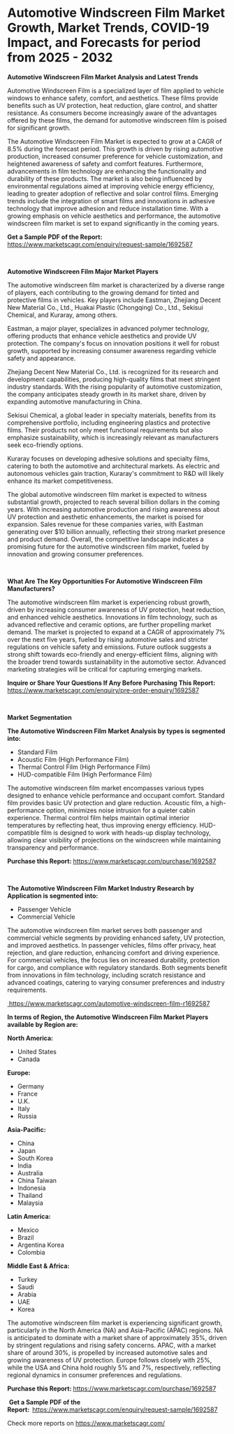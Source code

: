 <p><h1>Automotive Windscreen Film Market Growth, Market Trends, COVID-19 Impact, and Forecasts for period from 2025 - 2032</h1></p><p><strong>Automotive Windscreen Film Market Analysis and Latest Trends</strong></p>
<p><p>Automotive Windscreen Film is a specialized layer of film applied to vehicle windows to enhance safety, comfort, and aesthetics. These films provide benefits such as UV protection, heat reduction, glare control, and shatter resistance. As consumers become increasingly aware of the advantages offered by these films, the demand for automotive windscreen film is poised for significant growth.</p><p>The Automotive Windscreen Film Market is expected to grow at a CAGR of 8.5% during the forecast period. This growth is driven by rising automotive production, increased consumer preference for vehicle customization, and heightened awareness of safety and comfort features. Furthermore, advancements in film technology are enhancing the functionality and durability of these products. The market is also being influenced by environmental regulations aimed at improving vehicle energy efficiency, leading to greater adoption of reflective and solar control films. Emerging trends include the integration of smart films and innovations in adhesive technology that improve adhesion and reduce installation time. With a growing emphasis on vehicle aesthetics and performance, the automotive windscreen film market is set to expand significantly in the coming years.</p></p>
<p><strong>Get a Sample PDF of the Report:&nbsp;</strong> <a href="https://www.marketscagr.com/enquiry/request-sample/1692587?utm_campaign=1868&utm_medium=2&utm_source=Github&utm_content=ia&utm_term=08012025&utm_id=automotive-windscreen-film">https://www.marketscagr.com/enquiry/request-sample/1692587</a></p>
<p>&nbsp;</p>
<p><strong>Automotive Windscreen Film Major Market Players</strong></p>
<p><p>The automotive windscreen film market is characterized by a diverse range of players, each contributing to the growing demand for tinted and protective films in vehicles. Key players include Eastman, Zhejiang Decent New Material Co., Ltd., Huakai Plastic (Chongqing) Co., Ltd., Sekisui Chemical, and Kuraray, among others.</p><p>Eastman, a major player, specializes in advanced polymer technology, offering products that enhance vehicle aesthetics and provide UV protection. The company's focus on innovation positions it well for robust growth, supported by increasing consumer awareness regarding vehicle safety and appearance.</p><p>Zhejiang Decent New Material Co., Ltd. is recognized for its research and development capabilities, producing high-quality films that meet stringent industry standards. With the rising popularity of automotive customization, the company anticipates steady growth in its market share, driven by expanding automotive manufacturing in China.</p><p>Sekisui Chemical, a global leader in specialty materials, benefits from its comprehensive portfolio, including engineering plastics and protective films. Their products not only meet functional requirements but also emphasize sustainability, which is increasingly relevant as manufacturers seek eco-friendly options.</p><p>Kuraray focuses on developing adhesive solutions and specialty films, catering to both the automotive and architectural markets. As electric and autonomous vehicles gain traction, Kuraray's commitment to R&D will likely enhance its market competitiveness.</p><p>The global automotive windscreen film market is expected to witness substantial growth, projected to reach several billion dollars in the coming years. With increasing automotive production and rising awareness about UV protection and aesthetic enhancements, the market is poised for expansion. Sales revenue for these companies varies, with Eastman generating over $10 billion annually, reflecting their strong market presence and product demand. Overall, the competitive landscape indicates a promising future for the automotive windscreen film market, fueled by innovation and growing consumer preferences.</p></p>
<p>&nbsp;</p>
<p><strong>What Are The Key Opportunities For Automotive Windscreen Film Manufacturers?</strong></p>
<p><p>The automotive windscreen film market is experiencing robust growth, driven by increasing consumer awareness of UV protection, heat reduction, and enhanced vehicle aesthetics. Innovations in film technology, such as advanced reflective and ceramic options, are further propelling market demand. The market is projected to expand at a CAGR of approximately 7% over the next five years, fueled by rising automotive sales and stricter regulations on vehicle safety and emissions. Future outlook suggests a strong shift towards eco-friendly and energy-efficient films, aligning with the broader trend towards sustainability in the automotive sector. Advanced marketing strategies will be critical for capturing emerging markets.</p></p>
<p><strong>Inquire or Share Your Questions If Any Before Purchasing This Report:</strong> <a href="https://www.marketscagr.com/enquiry/pre-order-enquiry/1692587?utm_campaign=1868&utm_medium=2&utm_source=Github&utm_content=ia&utm_term=08012025&utm_id=automotive-windscreen-film">https://www.marketscagr.com/enquiry/pre-order-enquiry/1692587</a></p>
<p>&nbsp;</p>
<p><strong>Market Segmentation</strong></p>
<p><strong>The Automotive Windscreen Film Market Analysis by types is segmented into:</strong></p>
<p><ul><li>Standard Film</li><li>Acoustic Film (High Performance Film)</li><li>Thermal Control Film (High Performance Film)</li><li>HUD-compatible Film (High Performance Film)</li></ul></p>
<p><p>The automotive windscreen film market encompasses various types designed to enhance vehicle performance and occupant comfort. Standard film provides basic UV protection and glare reduction. Acoustic film, a high-performance option, minimizes noise intrusion for a quieter cabin experience. Thermal control film helps maintain optimal interior temperatures by reflecting heat, thus improving energy efficiency. HUD-compatible film is designed to work with heads-up display technology, allowing clear visibility of projections on the windscreen while maintaining transparency and performance.</p></p>
<p><strong>Purchase this Report:&nbsp;</strong><a href="https://www.marketscagr.com/purchase/1692587?utm_campaign=1868&utm_medium=2&utm_source=Github&utm_content=ia&utm_term=08012025&utm_id=automotive-windscreen-film">https://www.marketscagr.com/purchase/1692587</a></p>
<p>&nbsp;</p>
<p><strong>The Automotive Windscreen Film Market Industry Research by Application is segmented into:</strong></p>
<p><ul><li>Passenger Vehicle</li><li>Commercial Vehicle</li></ul></p>
<p><p>The automotive windscreen film market serves both passenger and commercial vehicle segments by providing enhanced safety, UV protection, and improved aesthetics. In passenger vehicles, films offer privacy, heat rejection, and glare reduction, enhancing comfort and driving experience. For commercial vehicles, the focus lies on increased durability, protection for cargo, and compliance with regulatory standards. Both segments benefit from innovations in film technology, including scratch resistance and advanced coatings, catering to varying consumer preferences and industry requirements.</p></p>
<p><a href="https://www.marketscagr.com/automotive-windscreen-film-r1692587?utm_campaign=1868&utm_medium=2&utm_source=Github&utm_content=ia&utm_term=08012025&utm_id=automotive-windscreen-film">&nbsp;https://www.marketscagr.com/automotive-windscreen-film-r1692587</a></p>
<p><strong>In terms of Region, the Automotive Windscreen Film Market Players available by Region are:</strong></p>
<p>
    <p> <strong> North America: </strong>
        <ul>
            <li>United States</li>
            <li>Canada</li>
        </ul>
        </p> 
    <p> <strong> Europe: </strong>
        <ul>
            <li>Germany</li>
            <li>France</li>
            <li>U.K.</li>
            <li>Italy</li>
            <li>Russia</li>
        </ul>
        </p> 
    <p> <strong> Asia-Pacific: </strong>
        <ul>
            <li>China</li>
            <li>Japan</li>
            <li>South Korea</li>
            <li>India</li>
            <li>Australia</li>
            <li>China Taiwan</li>
            <li>Indonesia</li>
            <li>Thailand</li>
            <li>Malaysia</li>
        </ul>
        </p> 
    <p> <strong> Latin America: </strong>
        <ul>
            <li>Mexico</li>
            <li>Brazil</li>
            <li>Argentina Korea</li>
            <li>Colombia</li>
        </ul>
        </p> 
    <p> <strong> Middle East & Africa: </strong>
        <ul>
            <li>Turkey</li>
            <li>Saudi</li>
            <li>Arabia</li>
            <li>UAE</li>
            <li>Korea</li>
        </ul>
    </p>
    </p>
<p><p>The automotive windscreen film market is experiencing significant growth, particularly in the North America (NA) and Asia-Pacific (APAC) regions. NA is anticipated to dominate with a market share of approximately 35%, driven by stringent regulations and rising safety concerns. APAC, with a market share of around 30%, is propelled by increased automotive sales and growing awareness of UV protection. Europe follows closely with 25%, while the USA and China hold roughly 5% and 7%, respectively, reflecting regional dynamics in consumer preferences and regulations.</p></p>
<p><strong>Purchase this Report: </strong><a href="https://www.marketscagr.com/purchase/1692587?utm_campaign=1868&utm_medium=2&utm_source=Github&utm_content=ia&utm_term=08012025&utm_id=automotive-windscreen-film">https://www.marketscagr.com/purchase/1692587</a></p>
<p>&nbsp;<strong>Get a Sample PDF of the Report:&nbsp;&nbsp;</strong><a href="https://www.marketscagr.com/enquiry/request-sample/1692587?utm_campaign=1868&utm_medium=2&utm_source=Github&utm_content=ia&utm_term=08012025&utm_id=automotive-windscreen-film">https://www.marketscagr.com/enquiry/request-sample/1692587</a></p>
<p><strong></strong></p>
<p>Check more reports on <a href="https://www.marketscagr.com/?utm_campaign=1868&utm_medium=2&utm_source=Github&utm_content=ia&utm_term=08012025&utm_id=automotive-windscreen-film">https://www.marketscagr.com/</a></p>